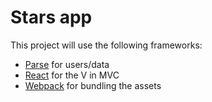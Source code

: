 # Stars app

This project will use the following frameworks:
* [Parse](https://www.parse.com/) for users/data
* [React](https://facebook.github.io/react/) for the V in MVC
* [Webpack](http://webpack.github.io/) for bundling the assets
